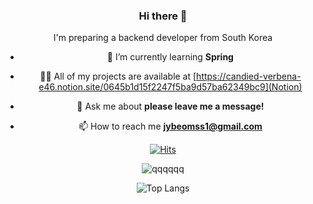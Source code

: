 
<div align="center">
  
### Hi there 👋
 I'm preparing a backend developer from South Korea

- 🌱 I’m currently learning **Spring**

- 👨‍💻 All of my projects are available at [https://candied-verbena-e46.notion.site/0645b1d15f2247f5ba9d57ba62349bc9](Notion)

- 💬 Ask me about **please leave me a message!**

- 📫 How to reach me **jybeomss1@gmail.com**
  
[![Hits](https://hits.seeyoufarm.com/api/count/incr/badge.svg?url=https%3A%2F%2Fgithub.com%2Fjeongyoungbeom&count_bg=%23B81D1D&title_bg=%23555555&icon=smugmug.svg&icon_color=%2309C234&title=%EC%96%B4%EC%84%9C%EC%98%A4%EC%8B%9C%EA%B0%9C&edge_flat=false)](https://hits.seeyoufarm.com)

![qqqqqq](https://github-readme-stats.vercel.app/api?username=jeongyoungbeom&show_icons=true&theme=blue)

![Top Langs](https://github-readme-stats.vercel.app/api/top-langs/?username=jeongyoungbeom&layout=compact&theme=tokyonight)

</div>






<!--
**jeongyoungbeom/jeongyoungbeom** is a ✨ _special_ ✨ repository because its `README.md` (this file) appears on your GitHub profile.



Here are some ideas to get you started:

- 🔭 I’m currently working on ...
- 🌱 I’m currently learning ...
- 👯 I’m looking to collaborate on ...
- 🤔 I’m looking for help with ...
- 💬 Ask me about ...
- 📫 How to reach me: ...
- 😄 Pronouns: ...
- ⚡ Fun fact: ...
-->
